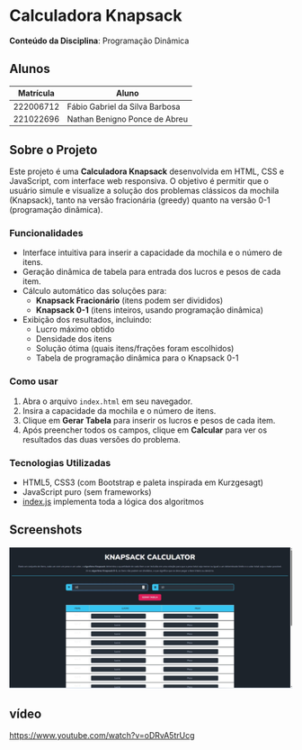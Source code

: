 # Calculadora Knapsack

**Conteúdo da Disciplina**: Programação Dinâmica

## Alunos
| Matrícula   | Aluno                                   |
| ----------- | --------------------------------------- |
| 222006712   | Fábio Gabriel da Silva Barbosa          |
| 221022696   | Nathan Benigno Ponce de Abreu           |

## Sobre o Projeto

Este projeto é uma **Calculadora Knapsack** desenvolvida em HTML, CSS e JavaScript, com interface web responsiva. O objetivo é permitir que o usuário simule e visualize a solução dos problemas clássicos da mochila (Knapsack), tanto na versão fracionária (greedy) quanto na versão 0-1 (programação dinâmica).

### Funcionalidades

- Interface intuitiva para inserir a capacidade da mochila e o número de itens.
- Geração dinâmica de tabela para entrada dos lucros e pesos de cada item.
- Cálculo automático das soluções para:
  - **Knapsack Fracionário** (itens podem ser divididos)
  - **Knapsack 0-1** (itens inteiros, usando programação dinâmica)
- Exibição dos resultados, incluindo:
  - Lucro máximo obtido
  - Densidade dos itens
  - Solução ótima (quais itens/frações foram escolhidos)
  - Tabela de programação dinâmica para o Knapsack 0-1

### Como usar

1. Abra o arquivo `index.html` em seu navegador.
2. Insira a capacidade da mochila e o número de itens.
3. Clique em **Gerar Tabela** para inserir os lucros e pesos de cada item.
4. Após preencher todos os campos, clique em **Calcular** para ver os resultados das duas versões do problema.

### Tecnologias Utilizadas

- HTML5, CSS3 (com Bootstrap e paleta inspirada em Kurzgesagt)
- JavaScript puro (sem frameworks)
- [index.js](index.js) implementa toda a lógica dos algoritmos

## Screenshots

![Calculadora Knapsack](img/Knapsack.jpeg)

## vídeo

https://www.youtube.com/watch?v=oDRvA5trUcg


